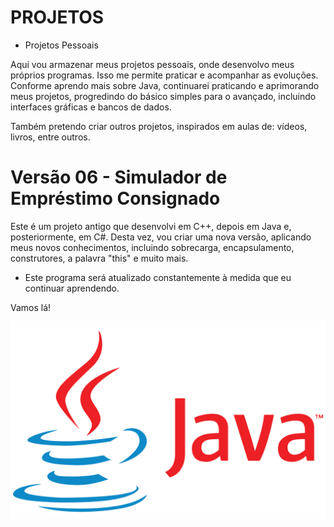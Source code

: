# PROJETOS

* Projetos Pessoais

Aqui vou armazenar meus projetos pessoais, onde desenvolvo meus próprios programas. Isso me permite praticar e acompanhar as evoluções.
Conforme aprendo mais sobre Java, continuarei praticando e aprimorando meus projetos, progredindo do básico simples para o avançado, incluindo interfaces gráficas e bancos de dados.

Também pretendo criar outros projetos, inspirados em aulas de: vídeos, livros, entre outros.

# Versão 06 - Simulador de Empréstimo Consignado
Este é um projeto antigo que desenvolvi em C++, depois em Java e, posteriormente, em C#.
Desta vez, vou criar uma nova versão, aplicando meus novos conhecimentos, incluindo sobrecarga, encapsulamento, construtores, a palavra "this" e muito mais.

* Este programa será atualizado constantemente à medida que eu continuar aprendendo.

Vamos lá!

<img src="https://github.com/PBPaschoal/Java/blob/main/Imagens/Logo/java.png?raw=true" alt="Java" width="600px">

